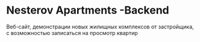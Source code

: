 # Nesterov Apartments -Backend 
Веб-сайт, демонстрации новых жилищных комплексов от застройщика, с возможностью записаться на просмотр квартир
